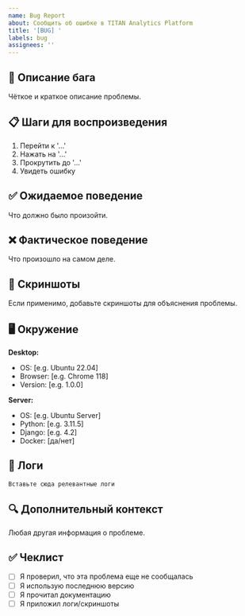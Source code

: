 ```yaml
---
name: Bug Report
about: Сообщить об ошибке в TITAN Analytics Platform
title: '[BUG] '
labels: bug
assignees: ''
---
```


## 🐛 Описание бага

Чёткое и краткое описание проблемы.

## 📋 Шаги для воспроизведения

1. Перейти к '...'
2. Нажать на '...'
3. Прокрутить до '...'
4. Увидеть ошибку

## ✅ Ожидаемое поведение

Что должно было произойти.

## ❌ Фактическое поведение

Что произошло на самом деле.

## 📸 Скриншоты

Если применимо, добавьте скриншоты для объяснения проблемы.

## 🖥 Окружение

**Desktop:**
- OS: [e.g. Ubuntu 22.04]
- Browser: [e.g. Chrome 118]
- Version: [e.g. 1.0.0]

**Server:**
- OS: [e.g. Ubuntu Server]
- Python: [e.g. 3.11.5]
- Django: [e.g. 4.2]
- Docker: [да/нет]

## 📝 Логи

```
Вставьте сюда релевантные логи
```

## 🔍 Дополнительный контекст

Любая другая информация о проблеме.

## ✅ Чеклист

- [ ] Я проверил, что эта проблема еще не сообщалась
- [ ] Я использую последнюю версию
- [ ] Я прочитал документацию
- [ ] Я приложил логи/скриншоты
